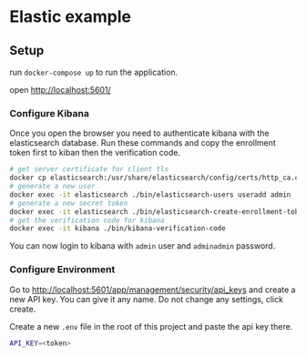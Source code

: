 # Elastic example

## Setup

run `docker-compose up` to run the application.

open [http://localhost:5601/](http://localhost:5601/)


### Configure Kibana

Once you open the browser you need to authenticate kibana with the elasticsearch database. Run these commands and copy the enrollment token
first to kiban then the verification code.

```sh
# get server certificate for client tls
docker cp elasticsearch:/usr/share/elasticsearch/config/certs/http_ca.crt http_ca.crt
# generate a new user
docker exec -it elasticsearch ./bin/elasticsearch-users useradd admin -p adminadmin -r superuser
# generate a new secret token
docker exec -it elasticsearch ./bin/elasticsearch-create-enrollment-token --scope kibana
# get the verification code for kibana
docker exec -it kibana ./bin/kibana-verification-code
```

You can now login to kibana with `admin` user and `adminadmin` password.

### Configure Environment

Go to [http://localhost:5601/app/management/security/api_keys](http://localhost:5601/app/management/security/api_keys) and create a new API key. You can give it any name. Do not change any settings, click create.

Create a new `.env` file in the root of this project and paste the api key there.

```sh
API_KEY=<token>
```
